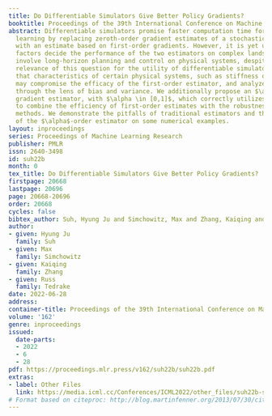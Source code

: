 ```yaml
---
title: Do Differentiable Simulators Give Better Policy Gradients?
booktitle: Proceedings of the 39th International Conference on Machine Learning
abstract: Differentiable simulators promise faster computation time for reinforcement
  learning by replacing zeroth-order gradient estimates of a stochastic objective
  with an estimate based on first-order gradients. However, it is yet unclear what
  factors decide the performance of the two estimators on complex landscapes that
  involve long-horizon planning and control on physical systems, despite the crucial
  relevance of this question for the utility of differentiable simulators. We show
  that characteristics of certain physical systems, such as stiffness or discontinuities,
  may compromise the efficacy of the first-order estimator, and analyze this phenomenon
  through the lens of bias and variance. We additionally propose an $\alpha$-order
  gradient estimator, with $\alpha \in [0,1]$, which correctly utilizes exact gradients
  to combine the efficiency of first-order estimates with the robustness of zero-order
  methods. We demonstrate the pitfalls of traditional estimators and the advantages
  of the $\alpha$-order estimator on some numerical examples.
layout: inproceedings
series: Proceedings of Machine Learning Research
publisher: PMLR
issn: 2640-3498
id: suh22b
month: 0
tex_title: Do Differentiable Simulators Give Better Policy Gradients?
firstpage: 20668
lastpage: 20696
page: 20668-20696
order: 20668
cycles: false
bibtex_author: Suh, Hyung Ju and Simchowitz, Max and Zhang, Kaiqing and Tedrake, Russ
author:
- given: Hyung Ju
  family: Suh
- given: Max
  family: Simchowitz
- given: Kaiqing
  family: Zhang
- given: Russ
  family: Tedrake
date: 2022-06-28
address:
container-title: Proceedings of the 39th International Conference on Machine Learning
volume: '162'
genre: inproceedings
issued:
  date-parts:
  - 2022
  - 6
  - 28
pdf: https://proceedings.mlr.press/v162/suh22b/suh22b.pdf
extras:
- label: Other Files
  link: https://media.icml.cc/Conferences/ICML2022/other_files/suh22b-supp.zip
# Format based on citeproc: http://blog.martinfenner.org/2013/07/30/citeproc-yaml-for-bibliographies/
---
```


